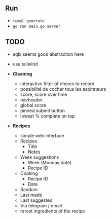 ## Run

- `templ generate`
- `go run main.go server`

## TODO

- sqlx seems good abstraction here
- use tailwind

- **Cleaning**

  - interactive filter of chores to record
  - possibilité de cocher tous les aspirateurs
  - score, score over time
  - navheader
  - global score
  - pinned submit button
  - lowest % complete on top

- **Recipes**

  - simple web interface
  - Recipes
    - Title
    - Notes
  - Week suggestions
    - Week (Monday date)
    - Recipe ID
  - Cooking
    - Recipe ID
    - Date
  - Random
  - Last made
  - Last suggested
  - Via telegram / email
  - rarest ingredients of the recipe
